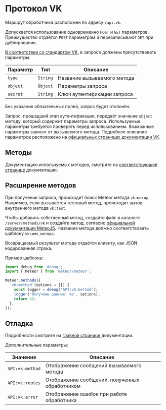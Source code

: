 # Протокол VK

Маршрут обработчика расположен по адресу `/api.vk`.

Допускается использование одновременно `POST` и `GET` параметров.
Преимущество отдаётся `POST` параметрам и перезаписывают `GET` при
дублировании.

[В соответствии со стандартом VK](https://vk.com/dev/callback_api),
в запросе должены присутствовать параметры:

| Параметр  | Тип       | Описание                    |
| --------- | --------- | --------------------------- |
| `type`    | `String`  | Название вызываемого метода |
| `object`  | `Object`  | Параметры запроса           |
| `secret`  | `String`  | Ключ аутентификации запроса |

Без указания обязательных полей, запрос будет отклонён.

Запрос, прошедший этап аутентификации, передаёт значение `object`
методу, который содержит параметры запроса.
Используемые параметры требуется проверять перед использованием.
Возможные параметры зависят от вызываемого метода.
Подробное описание параметров расположено на
[официальных страницах документации VK](https://vk.com/dev/groups_events).

## Методы

Документацию используемых методов, смотрите на
[соответствующей странице](/server/methods/vk/README.md)
документации.

## Расширение методов

При получении запроса, происходит поиск Meteor метода `vk:метод`.
Например, если вызывается тестовый метод, происходит вызов внутреннего
метода `vk:test`.

Чтобы добавить собственный метод, создайте файл в каталоге
`/server/methods/vk` и создайте метод, согласно
[официальной документации MeteoJS](https://guide.meteor.com/methods.html).
Название метода должно соответствовать шаблону `vk:имя_метода`.

Возвращаемый результат метода отдаётся клиенту, как JSON кодированная
строка.

Пример шаблона:

```javascript
import debug from 'debug';
import { Meteor } from 'meteor/meteor';

Meteor.methods({
  'vk:method'(options = {}) {
    const logger = debug('API:vk:method');
    logger('Получены данные: %o', options);
    return 42;
  },
});
```

## Отладка

Подробности смотрите на
[главной странице](/README.md#%D0%9E%D1%82%D0%BB%D0%B0%D0%B4%D0%BA%D0%B0)
документации.

Дополнительные параметры:

| Значение        | Описание                                        |
| --------------- | ----------------------------------------------- |
| `API:vk:method` | Отображение сообщений вызываемого метода        |
| `API:vk:routes` | Отображение сообщений, полученных обработчиком  |
| `API:vk:error`  | Отображение ошибок при работе обработчика       |
